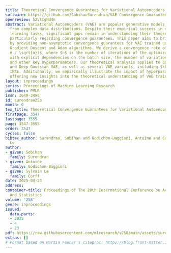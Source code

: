 ```yaml
---
title: Theoretical Convergence Guarantees for Variational Autoencoders
software: https://github.com/SobihanSurendran/VAE-Convergence-Guarantees
openreview: h2VtCgNd4n
abstract: Variational Autoencoders (VAE) are popular generative models used to sample
  from complex data distributions. Despite their empirical success in various machine
  learning tasks, significant gaps remain in understanding their theoretical properties,
  particularly regarding convergence guarantees. This paper aims to bridge that gap
  by providing non-asymptotic convergence guarantees for VAE trained using both Stochastic
  Gradient Descent and Adam algorithms. We derive a convergence rate of $\mathcal{O}(\log
  n / \sqrt{n})$, where $n$ is the number of iterations of the optimization algorithm,
  with explicit dependencies on the batch size, the number of variational samples,
  and other key hyperparameters. Our theoretical analysis applies to both Linear VAE
  and Deep Gaussian VAE, as well as several VAE variants, including $\beta$-VAE and
  IWAE. Additionally, we empirically illustrate the impact of hyperparameters on convergence,
  offering new insights into the theoretical understanding of VAE training.
layout: inproceedings
series: Proceedings of Machine Learning Research
publisher: PMLR
issn: 2640-3498
id: surendran25a
month: 0
tex_title: Theoretical Convergence Guarantees for Variational Autoencoders
firstpage: 3547
lastpage: 3555
page: 3547-3555
order: 3547
cycles: false
bibtex_author: Surendran, Sobihan and Godichon-Baggioni, Antoine and Corff, Sylvain
  Le
author:
- given: Sobihan
  family: Surendran
- given: Antoine
  family: Godichon-Baggioni
- given: Sylvain Le
  family: Corff
date: 2025-04-23
address:
container-title: Proceedings of The 28th International Conference on Artificial Intelligence
  and Statistics
volume: '258'
genre: inproceedings
issued:
  date-parts:
  - 2025
  - 4
  - 23
pdf: https://raw.githubusercontent.com/mlresearch/v258/main/assets/surendran25a/surendran25a.pdf
extras: []
# Format based on Martin Fenner's citeproc: https://blog.front-matter.io/posts/citeproc-yaml-for-bibliographies/
---
```

